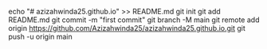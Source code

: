 echo "# azizahwinda25.github.io" >> README.md
git init
git add README.md
git commit -m "first commit"
git branch -M main
git remote add origin https://github.com/Azizahwinda25/azizahwinda25.github.io.git
git push -u origin main
